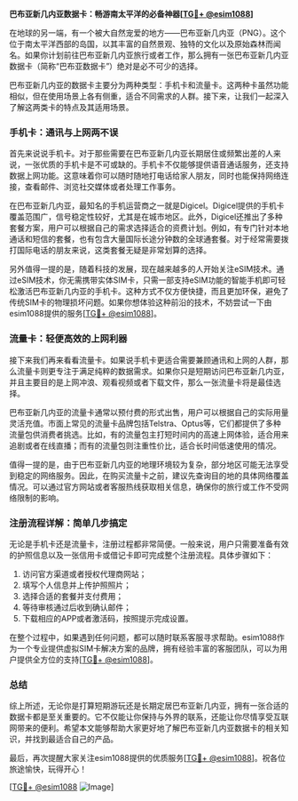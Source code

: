 **巴布亚新几内亚数据卡：畅游南太平洋的必备神器[[TG💪+ @esim1088](https://t.me/s/esim1088)]**

在地球的另一端，有一个被大自然宠爱的地方——巴布亚新几内亚（PNG）。这个位于南太平洋西部的岛国，以其丰富的自然景观、独特的文化以及原始森林而闻名。如果你计划前往巴布亚新几内亚旅行或者工作，那么拥有一张巴布亚新几内亚数据卡（简称“巴布亚数据卡”）绝对是必不可少的选择。

巴布亚新几内亚的数据卡主要分为两种类型：手机卡和流量卡。这两种卡虽然功能相似，但在使用场景上各有侧重，适合不同需求的人群。接下来，让我们一起深入了解这两类卡的特点及其适用场景。

### 手机卡：通讯与上网两不误

首先来说说手机卡。对于那些需要在巴布亚新几内亚长期居住或频繁出差的人来说，一张优质的手机卡是不可或缺的。手机卡不仅能够提供语音通话服务，还支持数据上网功能。这意味着你可以随时随地打电话给家人朋友，同时也能保持网络连接，查看邮件、浏览社交媒体或者处理工作事务。

在巴布亚新几内亚，最知名的手机运营商之一就是Digicel。Digicel提供的手机卡覆盖范围广，信号稳定性较好，尤其是在城市地区。此外，Digicel还推出了多种套餐方案，用户可以根据自己的需求选择适合的资费计划。例如，有专门针对本地通话和短信的套餐，也有包含大量国际长途分钟数的全球通套餐。对于经常需要拨打国际电话的朋友来说，这类套餐无疑是非常划算的选择。

另外值得一提的是，随着科技的发展，现在越来越多的人开始关注eSIM技术。通过eSIM技术，你无需携带实体SIM卡，只需一部支持eSIM功能的智能手机即可轻松激活巴布亚新几内亚的手机卡。这种方式不仅方便快捷，而且更加环保，避免了传统SIM卡的物理损坏问题。如果你想体验这种前沿的技术，不妨尝试一下由esim1088提供的服务[[TG💪+ @esim1088](https://t.me/s/esim1088)]。

### 流量卡：轻便高效的上网利器

接下来我们再来看看流量卡。如果说手机卡更适合需要兼顾通讯和上网的人群，那么流量卡则更专注于满足纯粹的数据需求。如果你只是短期访问巴布亚新几内亚，并且主要目的是上网冲浪、观看视频或者下载文件，那么一张流量卡将是最佳选择。

巴布亚新几内亚的流量卡通常以预付费的形式出售，用户可以根据自己的实际用量灵活充值。市面上常见的流量卡品牌包括Telstra、Optus等，它们都提供了多种流量包供消费者挑选。比如，有的流量包主打短时间内的高速上网体验，适合用来追剧或者在线直播；而有的流量包则注重性价比，适合长时间低速使用的情况。

值得一提的是，由于巴布亚新几内亚的地理环境较为复杂，部分地区可能无法享受到稳定的网络服务。因此，在购买流量卡之前，建议先查询目的地的具体网络覆盖情况。可以通过官方网站或者客服热线获取相关信息，确保你的旅行或工作不受网络限制的影响。

### 注册流程详解：简单几步搞定

无论是手机卡还是流量卡，注册过程都非常简便。一般来说，用户只需要准备有效的护照信息以及一张信用卡或借记卡即可完成整个注册流程。具体步骤如下：

1. 访问官方渠道或者授权代理商网站；
2. 填写个人信息并上传护照照片；
3. 选择合适的套餐并支付费用；
4. 等待审核通过后收到确认邮件；
5. 下载相应的APP或者激活码，按照提示完成设置。

在整个过程中，如果遇到任何问题，都可以随时联系客服寻求帮助。esim1088作为一个专业提供虚拟SIM卡解决方案的品牌，拥有经验丰富的客服团队，可以为用户提供全方位的支持[[TG💪+ @esim1088](https://t.me/s/esim1088)]。

### 总结

综上所述，无论你是打算短期游玩还是长期定居巴布亚新几内亚，拥有一张合适的数据卡都是至关重要的。它不仅能让你保持与外界的联系，还能让你尽情享受互联网带来的便利。希望本文能够帮助大家更好地了解巴布亚新几内亚数据卡的相关知识，并找到最适合自己的产品。

最后，再次提醒大家关注esim1088提供的优质服务[[TG💪+ @esim1088](https://t.me/s/esim1088)]。祝各位旅途愉快，玩得开心！

[[TG💪+ @esim1088](https://t.me/s/esim1088) ![Image](https://i.postimg.cc/4NQfJmqS/Snipaste-2025-05-13-00-14-12.png)]